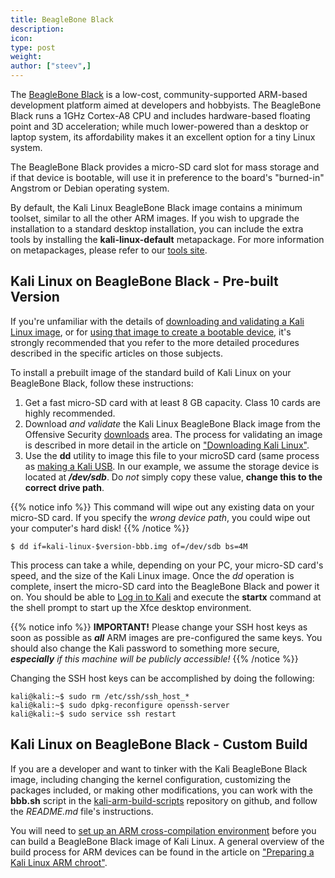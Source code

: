 ```yaml
---
title: BeagleBone Black
description:
icon:
type: post
weight:
author: ["steev",]
---
```


The [BeagleBone Black](http://beagleboard.org/BLACK) is a low-cost, community-supported ARM-based development platform aimed at developers and hobbyists. The BeagleBone Black runs a 1GHz Cortex-A8 CPU and includes hardware-based floating point and 3D acceleration; while much lower-powered than a desktop or laptop system, its affordability makes it an excellent option for a tiny Linux system.

The BeagleBone Black provides a micro-SD card slot for mass storage and if that device is bootable, will use it in preference to the board's "burned-in" Angstrom or Debian operating system.

By default, the Kali Linux BeagleBone Black image contains a minimum toolset, similar to all the other ARM images. If you wish to upgrade the installation to a standard desktop installation, you can include the extra tools by installing the **kali-linux-default** metapackage. For more information on metapackages, please refer to our [tools site](https://tools.kali.org/kali-metapackages).

## Kali Linux on BeagleBone Black - Pre-built Version

If you're unfamiliar with the details of [downloading and validating a Kali Linux image](/docs/introduction/download-official-kali-linux-images/), or for [using that image to create a bootable device](/docs/usb/live-usb-install-with-windows/), it's strongly recommended that you refer to the more detailed procedures described in the specific articles on those subjects.

To install a prebuilt image of the standard build of Kali Linux on your BeagleBone Black, follow these instructions:

1. Get a fast micro-SD card with at least 8 GB capacity. Class 10 cards are highly recommended.
2. Download _and validate_ the Kali Linux BeagleBone Black image from the Offensive Security [downloads](https://www.offensive-security.com/kali-linux-arm-images/) area. The process for validating an image is described in more detail in the article on ["Downloading Kali Linux"](/docs/introduction/download-official-kali-linux-images/).
3. Use the **dd** utility to image this file to your microSD card (same process as [making a Kali USB](/docs/usb/live-usb-install-with-windows/).
In our example, we assume the storage device is located at **_/dev/sdb_**. Do _not_ simply copy these value, **change this to the correct drive path**.

{{% notice info %}}
This command will wipe out any existing data on your micro-SD card. If you specify the _wrong device path_, you could wipe out your computer's hard disk!
{{% /notice %}}

```console
$ dd if=kali-linux-$version-bbb.img of=/dev/sdb bs=4M
```

This process can take a while, depending on your PC, your micro-SD card's speed, and the size of the Kali Linux image. Once the _dd_ operation is complete, insert the micro-SD card into the BeagleBone Black and power it on.
You should be able to [Log in to Kali](/docs/introduction/default-credentials/) and execute the **startx** command at the shell prompt to start up the Xfce desktop environment.

{{% notice info %}}
**IMPORTANT!** Please change your SSH host keys as soon as possible as **_all_** ARM images are pre-configured the same keys. You should also change the Kali password to something more secure, _**especially** if this machine will be publicly accessible!_
{{% /notice %}}

Changing the SSH host keys can be accomplished by doing the following:

```console
kali@kali:~$ sudo rm /etc/ssh/ssh_host_*
kali@kali:~$ sudo dpkg-reconfigure openssh-server
kali@kali:~$ sudo service ssh restart
```

## Kali Linux on BeagleBone Black - Custom Build

If you are a developer and want to tinker with the Kali BeagleBone Black image, including changing the kernel configuration, customizing the packages included, or making other modifications, you can work with the **bbb.sh** script in the [kali-arm-build-scripts](https://gitlab.com/kalilinux/build-scripts/kali-arm) repository on github, and follow the _README.md_ file's instructions.

You will need to [set up an ARM cross-compilation environment](/docs/development/arm-cross-compilation-environment/) before you can build a BeagleBone Black image of Kali Linux. A general overview of the build process for ARM devices can be found in the article on ["Preparing a Kali Linux ARM chroot"](/docs/development/kali-linux-arm-chroot/).
